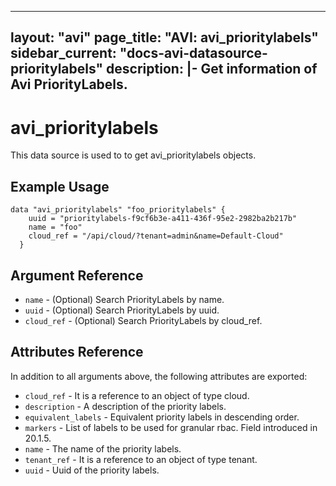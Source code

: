 <!--
    Copyright 2021 VMware, Inc.
    SPDX-License-Identifier: Mozilla Public License 2.0
-->
---
layout: "avi"
page_title: "AVI: avi_prioritylabels"
sidebar_current: "docs-avi-datasource-prioritylabels"
description: |-
  Get information of Avi PriorityLabels.
---

# avi_prioritylabels

This data source is used to to get avi_prioritylabels objects.

## Example Usage

```hcl
data "avi_prioritylabels" "foo_prioritylabels" {
    uuid = "prioritylabels-f9cf6b3e-a411-436f-95e2-2982ba2b217b"
    name = "foo"
    cloud_ref = "/api/cloud/?tenant=admin&name=Default-Cloud"
  }
```

## Argument Reference

* `name` - (Optional) Search PriorityLabels by name.
* `uuid` - (Optional) Search PriorityLabels by uuid.
* `cloud_ref` - (Optional) Search PriorityLabels by cloud_ref.
  
## Attributes Reference

In addition to all arguments above, the following attributes are exported:

* `cloud_ref` - It is a reference to an object of type cloud.
* `description` - A description of the priority labels.
* `equivalent_labels` - Equivalent priority labels in descending order.
* `markers` - List of labels to be used for granular rbac. Field introduced in 20.1.5.
* `name` - The name of the priority labels.
* `tenant_ref` - It is a reference to an object of type tenant.
* `uuid` - Uuid of the priority labels.

